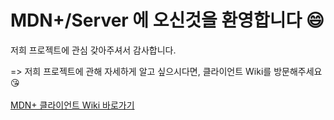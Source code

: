 # MDN+/Server 에 오신것을 환영합니다 😄

저희 프로젝트에 관심 갖아주셔서 감사합니다.

=> 저희 프로젝트에 관해 자세하게 알고 싶으시다면, 클라이언트 Wiki를 방문해주세요 😘
<br></br>
[MDN+ 클라이언트 Wiki 바로가기](https://github.com/codestates/MDNplus-client-/wiki)
